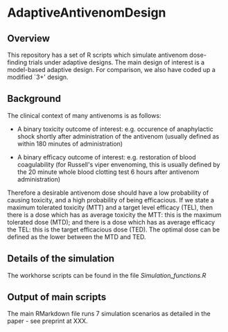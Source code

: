 # AdaptiveAntivenomDesign

## Overview

This repository has a set of R scripts which simulate antivenom dose-finding trials under adaptive designs.
The main design of interest is a model-based adaptive design. For comparison, we also have coded up a modified `3+' design.


## Background

The clinical context of many antivenoms is as follows: 

* A binary toxicity outcome of interest: e.g. occurence of anaphylactic shock shortly after administration of the antivenom (usually defined as within 180 minutes of administration)

* A binary efficacy outcome of interest: e.g. restoration of blood coagulability (for Russell's viper envenoming, this is usually defined by the 20 minute whole blood clotting test 6 hours after antivenom administration)

Therefore a desirable antivenom dose should have a low probability of causing toxicity, and a high probability of being efficacious. If we state a maximum tolerated toxicity (MTT) and a target level efficacy (TEL), then there is a dose which has as average toxicity the MTT: this is the maximum tolerated dose (MTD); and there is a dose which has as average efficacy the TEL: this is the target efficacious dose (TED). The optimal dose can be defined as the lower between the MTD and TED.


## Details of the simulation

The workhorse scripts can be found in the file *Simulation_functions.R*


## Output of main scripts

The main RMarkdown file runs 7 simulation scenarios as detailed in the paper - see preprint at XXX.

